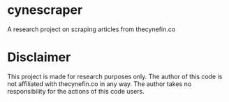# cynescraper
A research project on scraping articles from thecynefin.co

# Disclaimer

This project is made for research purposes only. The author of this code is not affiliated with thecynefin.co in any way. The author takes no responsibility for the actions of this code users.
